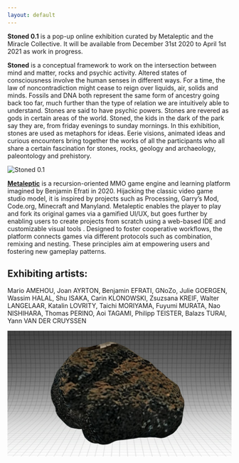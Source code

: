 ```yaml
---
layout: default
---
```

**Stoned 0.1**  is a pop-up online exhibition curated by Metaleptic and the Miracle Collective. It will be available from December 31st 2020 to April 1st 2021 as work in progress.

**Stoned** is a conceptual framework to work on the intersection between mind and matter, rocks and psychic activity. Altered states of consciousness involve the human senses in different ways. For a time, the law of noncontradiction might cease to reign over liquids, air, solids and minds. Fossils and DNA both represent the same form of ancestry going back too far, much further than the type of relation we are intuitively able to understand. Stones are said to have psychic powers. Stones are revered as gods in certain areas of the world. Stoned, the kids in the dark of the park say they are, from friday evenings to sunday mornings. In this exhibition, stones are used as metaphors for ideas. Eerie visions, animated ideas and curious encounters bring together the works of all the participants who all share a certain fascination for stones, rocks, geology and archaeology, paleontology and prehistory. 

![Stoned 0.1](https://github.com/gnozo/Stoned/blob/run/assets/img/stoned_1.pngf?raw=true)

**[Metaleptic](www.metaleptic.com)** is a recursion-oriented MMO game engine and learning platform imagined by Benjamin Efrati in 2020. Hijacking the classic video game studio model, it is inspired by projects such as Processing, Garry’s Mod, Code.org, Minecraft and Manyland. Metaleptic enables the player to play and fork its original games via a gamified UI/UX, but goes further by enabling users to create projects from scratch using a web-based IDE and customizable visual tools . Designed to foster cooperative workflows, the platform connects games via different protocols such as combination, remixing and nesting. These principles aim at empowering users and fostering new gameplay patterns.

## Exhibiting artists:

Mario AMEHOU, Joan AYRTON, Benjamin EFRATI, GNoZo, Julie GOERGEN, Wassim HALAL, Shu ISAKA, Carin KLONOWSKI, Zsuzsana KREIF, Walter LANGELAAR, Katalin LOVRITY, Taichi MORIYAMA, Fuyumi MURATA, Nao NISHIHARA, Thomas PERINO, Aoi TAGAMI, Philipp TEISTER, Balazs TURAI, Yann VAN DER CRUYSSEN

![Stoned 0.1](https://github.com/gnozo/Stoned/blob/run/assets/img/stoned_1.png?raw=true)

